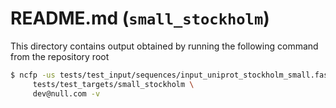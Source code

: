 # README.md (`small_stockholm`)

This directory contains output obtained by running the following command from the repository root

```bash
$ ncfp -us tests/test_input/sequences/input_uniprot_stockholm_small.fasta \
     tests/test_targets/small_stockholm \
     dev@null.com -v
```
